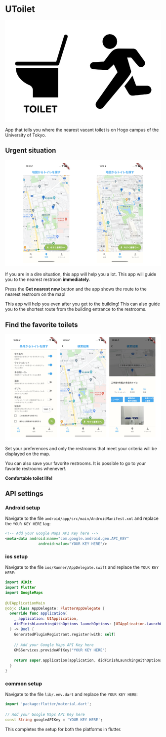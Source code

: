# UToilet

![UToilet](./assets/images/splash.png)

App that tells you where the nearest vacant toilet is on Hogo campus of the University of Tokyo.

## Urgent situation

![app1](./doc/images/app1.png)

If you are in a dire situation, this app will help you a lot. This app will guide you to the nearest restroom **immediately**.

Press the **Get nearest now** button and the app shows the route to the nearest restroom on the map!

This app will help you even after you get to the building! This can also guide you to the shortest route from the building entrance to the restrooms.

## Find the favorite toilets

![app2](./doc/images/app2.png)

Set your preferences and only the restrooms that meet your criteria will be displayed on the map.

You can also save your favorite restrooms. It is possible to go to your favorite restrooms whenever!.

**Comfortable toilet life!**

## API settings

### Android setup

Navigate to the file `android/app/src/main/AndroidManifest.xml` and replace the `YOUR KEY HERE` tag:

```xml
<!-- Add your Google Maps API Key here -->
<meta-data android:name="com.google.android.geo.API_KEY"
               android:value="YOUR KEY HERE"/>
```

### ios setup

Navigate to the file `ios/Runner/AppDelegate.swift` and replace the `YOUR KEY HERE`:

```swift
import UIKit
import Flutter
import GoogleMaps

@UIApplicationMain
@objc class AppDelegate: FlutterAppDelegate {
  override func application(
    _ application: UIApplication,
    didFinishLaunchingWithOptions launchOptions: [UIApplication.LaunchOptionsKey: Any]?
  ) -> Bool {
    GeneratedPluginRegistrant.register(with: self)

    // Add your Google Maps API Key here
    GMSServices.provideAPIKey("YOUR KEY HERE")

    return super.application(application, didFinishLaunchingWithOptions: launchOptions)
  }
}
```

### common setup

Navigate to the file `lib/.env.dart` and replace the `YOUR KEY HERE`:

```dart
import 'package:flutter/material.dart';

// Add your Google Maps API Key here
const String googleAPIKey = 'YOUR KEY HERE';
```

This completes the setup for both the platforms in flutter.
